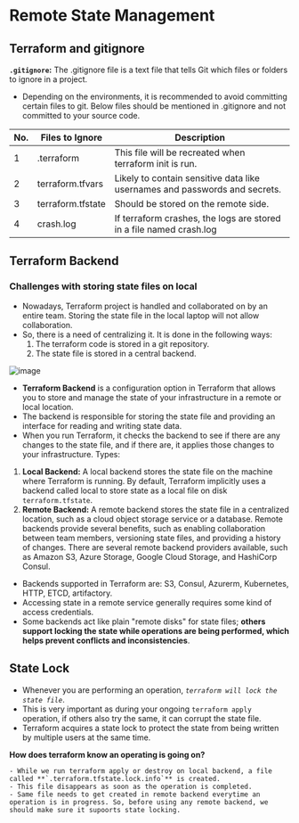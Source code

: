 # Remote State Management

## Terraform and gitignore

**`.gitignore`:** The .gitignore file is a text file that tells Git which files or folders to ignore in a project.

- Depending on the environments, it is recommended to avoid committing certain files to git. Below files should be mentioned in .gitignore and not committed to your source code.
  
|  No.  |Files to Ignore    |            Description                                                      |
| ----- |------------------ | --------------------------------------------------------------------------- |
|   1   | .terraform        | This file will be recreated when terraform init is run.                     |
|   2   | terraform.tfvars  | Likely to contain sensitive data like usernames and passwords and secrets.  |
|   3   | terraform.tfstate | Should be stored on the remote side.                                        |
|   4   | crash.log         | If terraform crashes, the logs are stored in a file named crash.log         |

## Terraform Backend
### Challenges with storing state files on local

- Nowadays, Terraform project is handled and collaborated on by an entire team. Storing the state file in the local laptop will not allow collaboration.
- So, there is a need of centralizing it. It is done in the following ways:
   1. The terraform code is stored in a git repository.
   2. The state file is stored in a central backend.

![image](https://github.com/begh-azka/terraform_aws/assets/97597065/979ce919-dec6-4ff4-a7d2-0ebee255fd74)

- **Terraform Backend** is a configuration option in Terraform that allows you to store and manage the state of your infrastructure in a remote or local location.
- The backend is responsible for storing the state file and providing an interface for reading and writing state data.
- When you run Terraform, it checks the backend to see if there are any changes to the state file, and if there are, it applies those changes to your infrastructure.
Types:
 1. **Local Backend:** A local backend stores the state file on the machine where Terraform is running. By default, Terraform implicitly uses a backend called local to store state as a local file on disk `terraform.tfstate`.
 2. **Remote Backend:** A remote backend stores the state file in a centralized location, such as a cloud object storage service or a database. Remote backends provide several benefits, such as enabling collaboration between team members, versioning state files, and providing a history of changes. There are several remote backend providers available, such as Amazon S3, Azure Storage, Google Cloud Storage, and HashiCorp Consul.
  
- Backends supported in Terraform are: S3, Consul, Azurerm, Kubernetes, HTTP, ETCD, artifactory.
- Accessing state in a remote service generally requires some kind of access credentials.
- Some backends act like plain "remote disks" for state files; **others support locking the state while operations are being performed, which helps prevent conflicts and inconsistencies**.

## State Lock
- Whenever you are performing an operation, *`terraform will lock the state file`*.
- This is very important as during your ongoing `terraform apply` operation, if others also try the same, it can corrupt the state file.
- Terraform acquires a state lock to protect the state from being written by multiple users at the same time.
  
**How does terraform know an operating is going on?**

    - While we run terraform apply or destroy on local backend, a file called **`.terraform.tfstate.lock.info`** is created.
    - This file disappears as soon as the operation is completed.
    - Same file needs to get created in remote backend everytime an operation is in progress. So, before using any remote backend, we should make sure it supoorts state locking.
